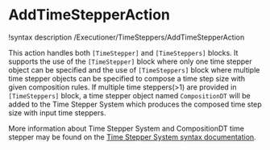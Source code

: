 # AddTimeStepperAction

!syntax description /Executioner/TimeSteppers/AddTimeStepperAction

This action handles both `[TimeStepper]` and `[TimeSteppers]` blocks. It supports the use of the `[TimeStepper]` block where only one time stepper object can be specified and the use of `[TimeSteppers]` block where multiple time stepper objects can be specified to compose a time step size with given composition rules. If multiple time steppers(>1) are provided in `[TimeSteppers]` block, a time stepper object named `CompositionDT` will be added to the Time Stepper System which produces the composed time step size with input time steppers.


More information about Time Stepper System and CompositionDT time stepper may be found on the [Time Stepper System syntax documentation](syntax/Executioner/TimeSteppers/index.md).


